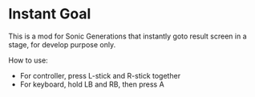 # Instant Goal

This is a mod for Sonic Generations that instantly goto result screen in a stage, for develop purpose only.

How to use:
- For controller, press L-stick and R-stick together
- For keyboard, hold LB and RB, then press A
